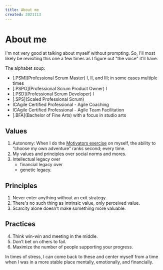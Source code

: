 ```yaml
---
title: About me
created: 2021113
---
```


# About me

I'm not very good at talking about myself without prompting. So, I'll most likely be revisiting this one a few times as I figure out "the voice" it'll have.

The alphabet soup:

- [.PSM](Professional Scrum Master) I, II, and III; in some cases multiple times
- [.PSPO](Professional Scrum Product Owner) I
- [.PSD](Professional Scrum Developer) I
- [.SPS](Scaled Professional Scrum)
- ICAgile Certified Professional - Agile Coaching
- ICAgile Certified Professional - Agile Team Facilitation
- [.BFA](Bachelor of Fine Arts) with a focus in studio arts

## Values

1. Autonomy: When I do the [Motivators exercise](/design-your-life/motivators/) on myself, the ability to “choose my own adventure” ranks second; every time.
2. My values and principles over social norms and mores.
3. Intellectual legacy over
    - financial legacy over
    - genetic legacy.

## Principles

1. Never enter anything without an exit strategy.
2. There's no such thing as intrinsic value, only perceived value.
3. Scarcity alone doesn't make something more valuable.

## Practices

4. Think win-win and meeting in the middle.
10. Don’t bet on others to fail.
3. Maximize the number of people supporting your progress.

In times of stress, I can come back to these and center myself from a time when I was in a more stable place mentally, emotionally, and financially.
